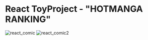 # React ToyProject - "HOTMANGA RANKING"

![react_comic](https://user-images.githubusercontent.com/97787658/210749492-fc5b5180-bc03-4a26-b3e9-03a135da32d4.png)
![react_comic2](https://user-images.githubusercontent.com/97787658/210749496-9573dee8-0837-4125-8de5-4f794d29e7ab.png)

